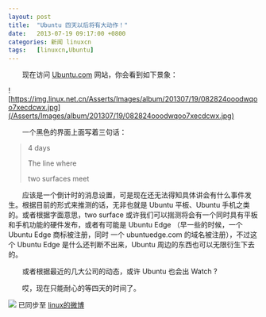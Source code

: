 ```yaml
---
layout: post
title:	"Ubuntu 四天以后将有大动作！"
date:	2013-07-19 09:17:00 +0800 
categories:	新闻 linuxcn 
tags:	[linuxcn,Ubuntu]
---
```



　　现在访问 [Ubuntu.com](http://www.ubuntu.com/) 网站，你会看到如下景象：


![https://img.linux.net.cn/Asserts/Images/album/201307/19/082824ooodwqoo7xecdcwx.jpg](/Asserts/Images/album/201307/19/082824ooodwqoo7xecdcwx.jpg)


　　一个黑色的界面上面写着三句话：



> 
> 4 days
> 
> 
> The line where
> 
> 
> two surfaces meet
> 
> 
> 


　　应该是一个倒计时的消息设置，可是现在还无法得知具体讲会有什么事件发生。根据目前的形式来推测的话，无非也就是 Ubuntu 平板、Ubuntu 手机之类的。或者根据字面意思，two surface 或许我们可以揣测将会有一个同时具有平板和手机功能的硬件发布，或者有可能是 Ubuntu Edge （早一些的时候，一个 Ubuntu Edge 商标被注册，同时 一个 ubuntuedge.com 的域名被注册），不过这个 Ubuntu Edge 是什么还判断不出来，Ubuntu 周边的东西也可以无限衍生下去的。


　　或者根据最近的几大公司的动态，或许 Ubuntu 也会出 Watch ?


　　哎，现在只能耐心的等四天的时间了。


![](https://img.linux.net.cn/xwb/images/bgimg/icon_logo.png) 已同步至 [linux的微博](http://weibo.com/1772191555/A0IktrjRC)
